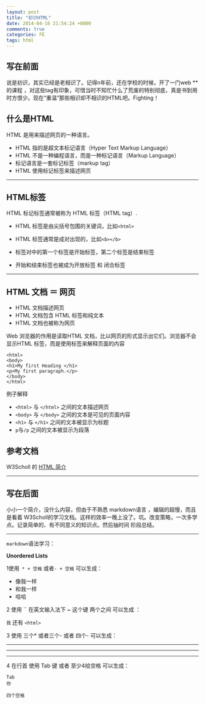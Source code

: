 ```yaml
---
layout: post
title: "初识HTML"
date: 2014-04-16 21:54:24 +0800
comments: true
categories: FE
tags: html
---
```


## 写在前面
说是初识，其实已经是老相识了。记得n年前，还在学校的时候，开了一门web **的课程 ，对这些tag有印象，可惜当时不知忙什么了荒废的特别彻底，真是书到用时方恨少。现在“重温”那些相识却不相识的HTML吧。Fighting！
<!--more-->
## 什么是HTML
HTML 是用来描述网页的一种语言。

* HTML 指的是超文本标记语言（Hyper Text Markup Language）
* HTML 不是一种编程语言，而是一种标记语言（Markup Language）
* 标记语言是一套标记标签（markup tag）
* HTML 使用标记标签来描述网页

---

## HTML标签
HTML 标记标签通常被称为 HTML 标签（HTML tag）.

- HTML 标签是由尖括号包围的关键词，比如`<html>`

- HTML 标签通常是成对出现的，比如`<b></b>`
- 标签对中的第一个标签是开始标签，第二个标签是结束标签
- 开始和结束标签也被成为开放标签 和 闭合标签

---

## HTML 文档 ＝ 网页
* HTML 文档描述网页
* HTML 文档包含 HTML 标签和纯文本
* HTML 文档也被称为网页



Web 浏览器的作用是读取HTML 文档，比以网页的形式显示出它们。浏览器不会显示HTML 标签，而是使用标签来解释页面的内容

	<html>
	<body>
	<h1>My first Heading </h1>
	<p>My first paragraph.</p>
	</body>
	</html>  
例子解释

* 	`<html>` 与 `</html>` 之间的文本描述网页
* 	`<body>` 与 `</body>` 之间的文本是可见的页面内容
* 	`<h1>` 与 `</h1>` 之间的文本被显示为标题
* 	`p`与`/p` 之间的文本被显示为段落


## 参考文档

W3Scholl 的 [ HTML 简介](http://www.w3school.com.cn/html/html_intro.asp)

---
## 写在后面

小小一个简介，没什么内容，但由于不熟悉 markdown语言 ，编辑的超慢，而且是看着 W3Scholl的学习文档。这样的效率一晚上没了。坑。改变策略，一次多学点。记录简单的、有不同意义的知识点。然后抽时间 阶段总结。
***

`markdown`语法学习：

**Unordered Lists**
 
1使用` * + 空格` 或者`- + 空格` 可以生成：
 
 * 像我一样
 * 和我一样
 * 哈哈
 
2 使用  `` 在英文输入法下  ~ 这个键 两个之间 可以生成 ：
 
 `我` 
 还有 `<html>`

3 使用 三个* 或者三个- 或者 四个- 可以生成：
***
---
----

4 在行首 使用 Tab 键 或者 至少4给空格 可以生成：

	Tab
	你
	
    四个空格	


